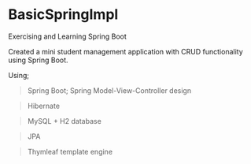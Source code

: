 # BasicSpringImpl
Exercising and Learning Spring Boot

Created a mini student management application with CRUD functionality using Spring Boot.

Using; 
> Spring Boot; Spring Model-View-Controller design


> Hibernate


> MySQL + H2 database


> JPA


> Thymleaf template engine
